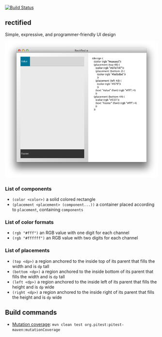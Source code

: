 [![Build Status](https://secure.travis-ci.org/avh4/rectified.png?branch=master)](http://travis-ci.org/avh4/rectified)

## rectified

Simple, expressive, and programmer-friendly UI design

![Screenshot](screenshot.png)

### List of components

- `(color <color>)` a solid colored rectangle
- `(placement <placement> (component...))` a container placed according to `placement`, containing `components`

### List of color formats

- `(rgb "#fff")` an RGB value with one digit for each channel
- `(rgb "#ffffff")` an RGB value with two digits for each channel

### List of placements

- `(top <dp>)` a region anchored to the inside top of its parent that fills the width and is `dp` tall
- `(bottom <dp>)` a region anchored to the inside bottom of its parent that fills the width and is `dp` tall
- `(left <dp>)` a region anchored to the inside left of its parent that fills the height and is `dp` wide
- `(right <dp>)` a region anchored to the inside right of its parent that fills the height and is `dp` wide

## Build commands

* [Mutation coverage](http://pitest.org/): `mvn clean test org.pitest:pitest-maven:mutationCoverage`
